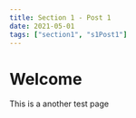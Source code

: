 ```yaml
---
title: Section 1 - Post 1
date: 2021-05-01
tags: ["section1", "s1Post1"]
---
```


# Welcome
This is a another test page